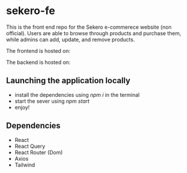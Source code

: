 # sekero-fe

This is the front end repo for the Sekero e-commerece website (non official). Users are able to browse through products and purchase them, while admins can add, update, and remove products.

The frontend is hosted on: 

The backend is hosted on: 

## Launching the application locally
- install the dependencies using *npm i* in the terminal
- start the sever using *npm start* 
- enjoy! 

## Dependencies
- React
- React Query
- React Router (Dom)
- Axios
- Tailwind
